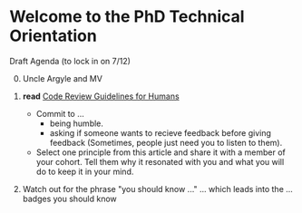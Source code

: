 # Welcome to the PhD Technical Orientation

Draft Agenda (to lock in on 7/12)

0. Uncle Argyle and MV
3. **read** [Code Review Guidelines for Humans](https://phauer.com/2018/code-review-guidelines/)

    * Commit to ...
      * being humble.
      * asking if someone wants to recieve feedback before giving feedback (Sometimes, people just need you to listen to them).
    * Select one principle from this article and share it with a member of your cohort. Tell them why it resonated with you and what you will do to keep it in your mind.
3. Watch out for the phrase "you should know ..." ... which leads into the ... badges you should know


